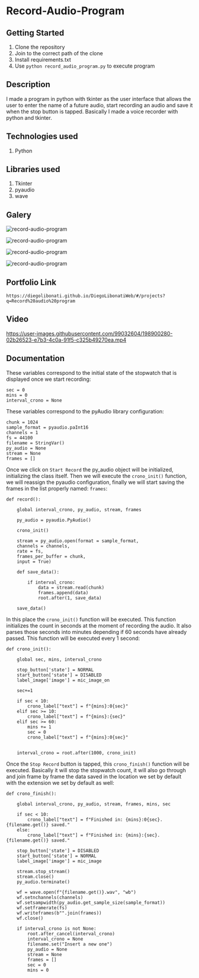 # Record-Audio-Program

## Getting Started

1. Clone the repository
2. Join to the correct path of the clone
3. Install requirements.txt
4. Use `python record_audio_program.py` to execute program

## Description

I made a program in python with tkinter as the user interface that allows the user to enter the name of a future audio, start recording an audio and save it when the stop button is tapped. Basically I made a voice recorder with python and tkinter.

## Technologies used

1. Python

## Libraries used

1. Tkinter
2. pyaudio
3. wave

## Galery

![record-audio-program](https://raw.githubusercontent.com/DiegoLibonati/DiegoLibonatiWeb/main/data/projects/Python/Imagenes/audiorecorder-0.jpg)

![record-audio-program](https://raw.githubusercontent.com/DiegoLibonati/DiegoLibonatiWeb/main/data/projects/Python/Imagenes/audiorecorder-1.jpg)

![record-audio-program](https://raw.githubusercontent.com/DiegoLibonati/DiegoLibonatiWeb/main/data/projects/Python/Imagenes/audiorecorder-2.jpg)

![record-audio-program](https://raw.githubusercontent.com/DiegoLibonati/DiegoLibonatiWeb/main/data/projects/Python/Imagenes/audiorecorder-3.jpg)

## Portfolio Link

`https://diegolibonati.github.io/DiegoLibonatiWeb/#/projects?q=Record%20audio%20program`

## Video

https://user-images.githubusercontent.com/99032604/198900280-02b26523-e7b3-4c0a-91f5-c325b49270ea.mp4

## Documentation

These variables correspond to the initial state of the stopwatch that is displayed once we start recording:

```
sec = 0
mins = 0
interval_crono = None
```

These variables correspond to the pyAudio library configuration:

```
chunk = 1024
sample_format = pyaudio.paInt16
channels = 1
fs = 44100
filename = StringVar()
py_audio = None
stream = None
frames = []
```

Once we click on `Start Record` the py_audio object will be initialized, initializing the class itself. Then we will execute the `crono_init()` function, we will reassign the pyaudio configuration, finally we will start saving the frames in the list properly named: `frames`:

```
def record():

    global interval_crono, py_audio, stream, frames

    py_audio = pyaudio.PyAudio()

    crono_init()

    stream = py_audio.open(format = sample_format,
    channels = channels,
    rate = fs,
    frames_per_buffer = chunk,
    input = True)

    def save_data():

        if interval_crono:
            data = stream.read(chunk)
            frames.append(data)
            root.after(1, save_data)

    save_data()
```

In this place the `crono_init()` function will be executed. This function initializes the count in seconds at the moment of recording the audio. It also parses those seconds into minutes depending if 60 seconds have already passed. This function will be executed every 1 second:

```
def crono_init():

    global sec, mins, interval_crono

    stop_button['state'] = NORMAL
    start_button['state'] = DISABLED
    label_image['image'] = mic_image_on

    sec+=1

    if sec < 10:
        crono_label["text"] = f"{mins}:0{sec}"
    elif sec >= 10:
        crono_label["text"] = f"{mins}:{sec}"
    elif sec >= 60:
        mins += 1
        sec = 0
        crono_label["text"] = f"{mins}:0{sec}"


    interval_crono = root.after(1000, crono_init)
```

Once the `Stop Record` button is tapped, this `crono_finish()` function will be executed. Basically it will stop the stopwatch count, it will also go through and join frame by frame the data saved in the location we set by default with the extension we set by default as well:

```
def crono_finish():

    global interval_crono, py_audio, stream, frames, mins, sec

    if sec < 10:
        crono_label["text"] = f"Finished in: {mins}:0{sec}. {filename.get()} saved."
    else:
        crono_label["text"] = f"Finished in: {mins}:{sec}. {filename.get()} saved."

    stop_button['state'] = DISABLED
    start_button['state'] = NORMAL
    label_image['image'] = mic_image

    stream.stop_stream()
    stream.close()
    py_audio.terminate()

    wf = wave.open(f"{filename.get()}.wav", "wb")
    wf.setnchannels(channels)
    wf.setsampwidth(py_audio.get_sample_size(sample_format))
    wf.setframerate(fs)
    wf.writeframes(b"".join(frames))
    wf.close()

    if interval_crono is not None:
        root.after_cancel(interval_crono)
        interval_crono = None
        filename.set("Insert a new one")
        py_audio = None
        stream = None
        frames = []
        sec = 0
        mins = 0
```
